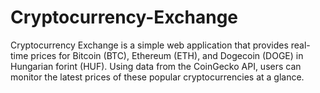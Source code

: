 # Cryptocurrency-Exchange
Cryptocurrency Exchange is a simple web application that provides real-time prices for Bitcoin (BTC), Ethereum (ETH), and Dogecoin (DOGE) in Hungarian forint (HUF). Using data from the CoinGecko API, users can monitor the latest prices of these popular cryptocurrencies at a glance.
